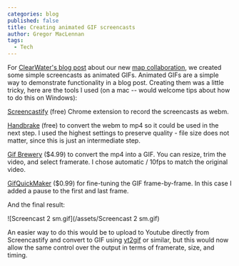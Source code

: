 ```yaml
---
categories: blog
published: false
title: Creating animated GIF screencasts
author: Gregor MacLennan
tags: 
  - Tech
---
```


For [ClearWater's blog post](http://www.giveclearwater.org/2014/04/clearwaters-online-map-mad-genius/) about our new [map collaboration](http://www.giveclearwater.org/map/), we created some simple screencasts as animated GIFs. Animated GIFs are a simple way to demonstrate functionality in a blog post. Creating them was a little tricky, here are the tools I used (on a mac -- would welcome tips about how to do this on Windows):

[Screencastify](https://chrome.google.com/webstore/detail/screencastify-screen-vide/mmeijimgabbpbgpdklnllpncmdofkcpn) (free) Chrome extension to record the screencasts as webm.

[Handbrake](http://handbrake.fr/) (free) to convert the webm to mp4 so it could be used in the next step. I used the highest settings to preserve quality - file size does not matter, since this is just an intermediate step.

[Gif Brewery](http://gifbrewery.com/) ($4.99) to convert the mp4 into a GIF. You can resize, trim the video, and select framerate. I chose automatic / 10fps to match the original video.

[GifQuickMaker](https://itunes.apple.com/us/app/gifquickmaker/id411431426?mt=12) ($0.99) for fine-tuning the GIF frame-by-frame. In this case I added a pause to the first and last frame.

And the final result:

![Screencast 2 sm.gif](/assets/Screencast 2 sm.gif)

An easier way to do this would be to upload to Youtube directly from Screencastify and convert to GIF using [yt2gif](http://yt2gif.com/) or similar, but this would now allow the same control over the output in terms of framerate, size, and timing.
